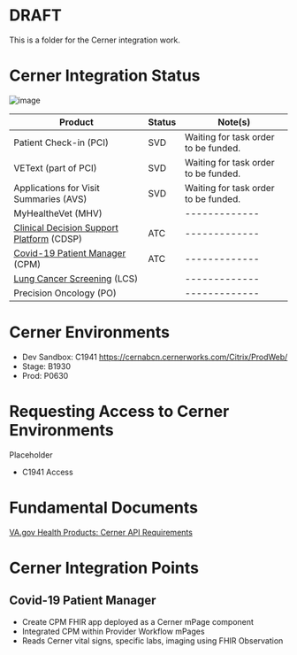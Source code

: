 # DRAFT

This is a folder for the Cerner integration work. 

# Cerner Integration Status

 ![image](https://user-images.githubusercontent.com/72028011/204892453-26fb3347-cc14-4bb0-8853-9833501dcd7d.png)

| Product  | Status |  Note(s) |
| ------------- | ------------- | ------------- |
| Patient Check-in (PCI)  | SVD  | Waiting for task order to be funded. |
| VEText (part of PCI)  |  SVD | Waiting for task order to be funded. |
| Applications for Visit Summaries (AVS) | SVD  | Waiting for task order to be funded. |
| MyHealtheVet (MHV) |  | ------------- |
| [Clinical Decision Support Platform](https://github.com/department-of-veterans-affairs/cdsp-program) (CDSP) | ATC | ------------- |
| [Covid-19 Patient Manager](https://github.com/department-of-veterans-affairs/covid-patient-manager/) (CPM) | ATC | ------------- |
| [Lung Cancer Screening](https://github.com/department-of-veterans-affairs/lung-cancer-screen-and-track) (LCS) |  | ------------- |
| Precision Oncology (PO) |  | ------------- |

# Cerner Environments
- Dev Sandbox: C1941 https://cernabcn.cernerworks.com/Citrix/ProdWeb/
- Stage: B1930
- Prod: P0630

# Requesting Access to Cerner Environments
Placeholder 
- C1941 Access

# Fundamental Documents

[VA.gov Health Products: Cerner API Requirements](https://github.com/department-of-veterans-affairs/va.gov-team/files/10126803/2020-January-Cerner.API.Documentation.Revision.1.docx)

# Cerner Integration Points

## Covid-19 Patient Manager
- Create CPM FHIR app deployed as a Cerner mPage component 
- Integrated CPM within Provider Workflow mPages
- Reads Cerner vital signs, specific labs, imaging using FHIR Observation 
